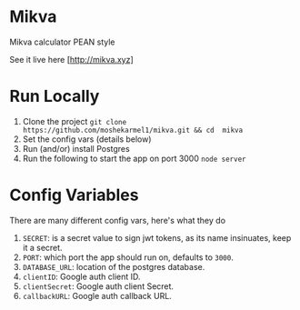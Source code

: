 # Mikva
Mikva calculator PEAN style

See it live here [http://mikva.xyz]

# Run Locally

1. Clone the project `git clone https://github.com/moshekarmel1/mikva.git && cd  mikva`
2. Set the config vars (details below)
3. Run (and/or) install Postgres
4. Run the following to start the app on port 3000 `node server`

# Config Variables

There are many different config vars, here's what they do
1. `SECRET`: is a secret value to sign jwt tokens, as its name insinuates, keep it a secret.
2. `PORT`: which port the app should run on, defaults to `3000`.
3. `DATABASE_URL`: location of the postgres database.
4. `clientID`: Google auth client ID.
5. `clientSecret`: Google auth client Secret.
6. `callbackURL`: Google auth callback URL.

